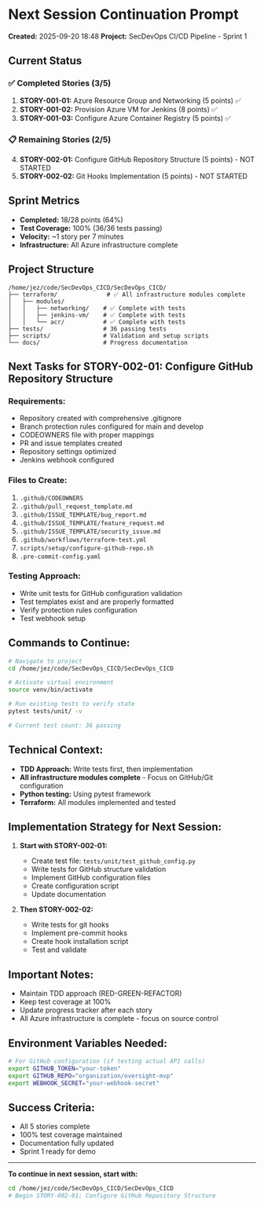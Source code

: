 # Next Session Continuation Prompt
**Created:** 2025-09-20 18:48
**Project:** SecDevOps CI/CD Pipeline - Sprint 1

## Current Status

### ✅ Completed Stories (3/5)
1. **STORY-001-01:** Azure Resource Group and Networking (5 points) ✅
2. **STORY-001-02:** Provision Azure VM for Jenkins (8 points) ✅
3. **STORY-001-03:** Configure Azure Container Registry (5 points) ✅

### 📋 Remaining Stories (2/5)
4. **STORY-002-01:** Configure GitHub Repository Structure (5 points) - NOT STARTED
5. **STORY-002-02:** Git Hooks Implementation (5 points) - NOT STARTED

## Sprint Metrics
- **Completed:** 18/28 points (64%)
- **Test Coverage:** 100% (36/36 tests passing)
- **Velocity:** ~1 story per 7 minutes
- **Infrastructure:** All Azure infrastructure complete

## Project Structure
```
/home/jez/code/SecDevOps_CICD/SecDevOps_CICD/
├── terraform/              # ✅ All infrastructure modules complete
│   ├── modules/
│   │   ├── networking/    # ✅ Complete with tests
│   │   ├── jenkins-vm/    # ✅ Complete with tests
│   │   └── acr/           # ✅ Complete with tests
├── tests/                 # 36 passing tests
├── scripts/               # Validation and setup scripts
└── docs/                  # Progress documentation
```

## Next Tasks for STORY-002-01: Configure GitHub Repository Structure

### Requirements:
- Repository created with comprehensive .gitignore
- Branch protection rules configured for main and develop
- CODEOWNERS file with proper mappings
- PR and issue templates created
- Repository settings optimized
- Jenkins webhook configured

### Files to Create:
1. `.github/CODEOWNERS`
2. `.github/pull_request_template.md`
3. `.github/ISSUE_TEMPLATE/bug_report.md`
4. `.github/ISSUE_TEMPLATE/feature_request.md`
5. `.github/ISSUE_TEMPLATE/security_issue.md`
6. `.github/workflows/terraform-test.yml`
7. `scripts/setup/configure-github-repo.sh`
8. `.pre-commit-config.yaml`

### Testing Approach:
- Write unit tests for GitHub configuration validation
- Test templates exist and are properly formatted
- Verify protection rules configuration
- Test webhook setup

## Commands to Continue:

```bash
# Navigate to project
cd /home/jez/code/SecDevOps_CICD/SecDevOps_CICD

# Activate virtual environment
source venv/bin/activate

# Run existing tests to verify state
pytest tests/unit/ -v

# Current test count: 36 passing
```

## Technical Context:
- **TDD Approach:** Write tests first, then implementation
- **All infrastructure modules complete** - Focus on GitHub/Git configuration
- **Python testing:** Using pytest framework
- **Terraform:** All modules implemented and tested

## Implementation Strategy for Next Session:

1. **Start with STORY-002-01:**
   - Create test file: `tests/unit/test_github_config.py`
   - Write tests for GitHub structure validation
   - Implement GitHub configuration files
   - Create configuration script
   - Update documentation

2. **Then STORY-002-02:**
   - Write tests for git hooks
   - Implement pre-commit hooks
   - Create hook installation script
   - Test and validate

## Important Notes:
- Maintain TDD approach (RED-GREEN-REFACTOR)
- Keep test coverage at 100%
- Update progress tracker after each story
- All Azure infrastructure is complete - focus on source control

## Environment Variables Needed:
```bash
# For GitHub configuration (if testing actual API calls)
export GITHUB_TOKEN="your-token"
export GITHUB_REPO="organization/oversight-mvp"
export WEBHOOK_SECRET="your-webhook-secret"
```

## Success Criteria:
- All 5 stories complete
- 100% test coverage maintained
- Documentation fully updated
- Sprint 1 ready for demo

---

**To continue in next session, start with:**
```bash
cd /home/jez/code/SecDevOps_CICD/SecDevOps_CICD
# Begin STORY-002-01: Configure GitHub Repository Structure
```